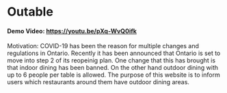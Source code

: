 # Outable
#### Demo Video: https://youtu.be/pXq-WvQ0ifk
Motivation: COVID-19 has been the reason for multiple changes and regulations in Ontario. Recently it has been announced that Ontario is set to move into step 2 of its reopeinig plan. One change that this has brought is that indoor dining has been banned. On the other hand outdoor dining with up to 6 people per table is allowed. The purpose of this website is to inform users which restaurants around them have outdoor dining areas.
